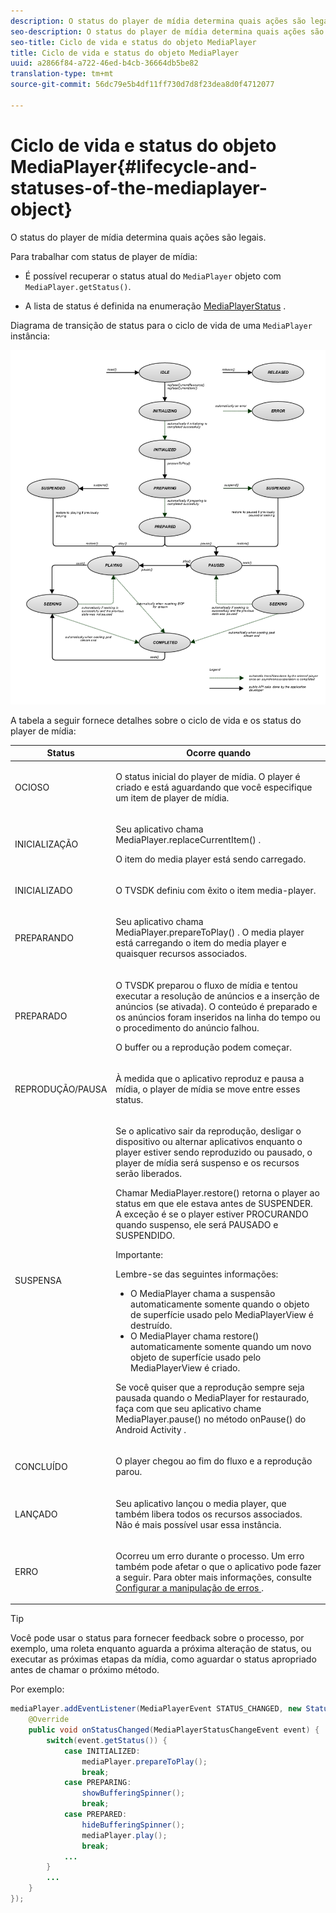 ```yaml
---
description: O status do player de mídia determina quais ações são legais.
seo-description: O status do player de mídia determina quais ações são legais.
seo-title: Ciclo de vida e status do objeto MediaPlayer
title: Ciclo de vida e status do objeto MediaPlayer
uuid: a2866f84-a722-46ed-b4cb-36664db5be82
translation-type: tm+mt
source-git-commit: 56dc79e5b4df11ff730d7d8f23dea8d0f4712077

---
```



# Ciclo de vida e status do objeto MediaPlayer{#lifecycle-and-statuses-of-the-mediaplayer-object}

O status do player de mídia determina quais ações são legais.

Para trabalhar com status de player de mídia:

* É possível recuperar o status atual do `MediaPlayer` objeto com `MediaPlayer.getStatus()`.

* A lista de status é definida na enumeração [MediaPlayerStatus](https://help.adobe.com/en_US/primetime/api/psdk/javadoc_2.5/com/adobe/mediacore/MediaPlayerStatus.html) .

Diagrama de transição de status para o ciclo de vida de uma `MediaPlayer` instância:

<!--<a id="fig_A6425F24C7734DC681D992859D2A6743"></a>-->

![](assets/media_player_statuses.png)

A tabela a seguir fornece detalhes sobre o ciclo de vida e os status do player de mídia:

<table id="table_82757A0043EB4AACA474E6B30326A6B7"> 
 <thead> 
  <tr> 
   <th colname="col1" class="entry"> Status </th> 
   <th colname="col2" class="entry"> Ocorre quando </th> 
  </tr> 
 </thead>
 <tbody> 
  <tr> 
   <td colname="col1"> OCIOSO </td> 
   <td colname="col2"> <p>O status inicial do player de mídia. O player é criado e está aguardando que você especifique um item de player de mídia. </p> </td> 
  </tr> 
  <tr> 
   <td colname="col1"> INICIALIZAÇÃO </td> 
   <td colname="col2"> <p>Seu aplicativo chama <span class="codeph"> MediaPlayer.replaceCurrentItem() </span>. </p> <p>O item do media player está sendo carregado. </p> </td> 
  </tr> 
  <tr> 
   <td colname="col1"> INICIALIZADO </td> 
   <td colname="col2"> <p>O TVSDK definiu com êxito o item media-player. </p> </td> 
  </tr> 
  <tr> 
   <td colname="col1"> PREPARANDO </td> 
   <td colname="col2"> <p>Seu aplicativo chama <span class="codeph"> MediaPlayer.prepareToPlay() </span>. O media player está carregando o item do media player e quaisquer recursos associados. </p> </td> 
  </tr> 
  <tr> 
   <td colname="col1"> PREPARADO </td> 
   <td colname="col2"> <p>O TVSDK preparou o fluxo de mídia e tentou executar a resolução de anúncios e a inserção de anúncios (se ativada). O conteúdo é preparado e os anúncios foram inseridos na linha do tempo ou o procedimento do anúncio falhou. </p> <p>O buffer ou a reprodução podem começar. </p> </td> 
  </tr> 
  <tr> 
   <td colname="col1"> REPRODUÇÃO/PAUSA </td> 
   <td colname="col2"> <p>À medida que o aplicativo reproduz e pausa a mídia, o player de mídia se move entre esses status. </p> </td> 
  </tr> 
  <tr> 
   <td colname="col1"> SUSPENSA </td> 
   <td colname="col2"> <p>Se o aplicativo sair da reprodução, desligar o dispositivo ou alternar aplicativos enquanto o player estiver sendo reproduzido ou pausado, o player de mídia será suspenso e os recursos serão liberados. </p> <p>Chamar <span class="codeph"> MediaPlayer.restore() </span> retorna o player ao status em que ele estava antes de SUSPENDER. A exceção é se o player estiver PROCURANDO quando suspenso, ele será PAUSADO e SUSPENDIDO. </p> <p>Importante:  <p>Lembre-se das seguintes informações: 
      <ul id="ul_1B21668994D1474AAA0BE839E0D69B00"> 
       <li id="li_08459A3AB03C45588D73FA162C27A56C">O <span class="codeph"> MediaPlayer </span> chama <span class="codeph"> a suspensão automaticamente </span> somente quando o objeto de superfície usado pelo <span class="codeph"> MediaPlayerView </span> é destruído. </li> 
       <li id="li_B9926AA2E7B9441490F37D24AE2678A1">O <span class="codeph"> MediaPlayer </span> chama <span class="codeph"> restore() automaticamente </span> somente quando um novo objeto de superfície usado pelo <span class="codeph"> MediaPlayerView </span> é criado. </li> 
      </ul> </p> </p> <p>Se você quiser que a reprodução sempre seja pausada quando o MediaPlayer for restaurado, faça com que seu aplicativo chame <span class="codeph"> MediaPlayer.pause() </span> no método <span class="codeph"> onPause() do Android Activity </span> . </p> </td> 
  </tr> 
  <tr> 
   <td colname="col1"> CONCLUÍDO </td> 
   <td colname="col2"> <p>O player chegou ao fim do fluxo e a reprodução parou. </p> </td> 
  </tr> 
  <tr> 
   <td colname="col1"> LANÇADO </td> 
   <td colname="col2"> <p>Seu aplicativo lançou o media player, que também libera todos os recursos associados. Não é mais possível usar essa instância. </p> </td> 
  </tr> 
  <tr> 
   <td colname="col1"> ERRO </td> 
   <td colname="col2"> <p>Ocorreu um erro durante o processo. Um erro também pode afetar o que o aplicativo pode fazer a seguir. Para obter mais informações, consulte <a href="../../../tvsdk-3x-android-prog/android-3x-content-playback-options-android2/android-3x-error-handling-set-up.md" format="dita" scope="local"> Configurar a manipulação de erros </a>. </p> </td> 
  </tr> 
 </tbody> 
</table>

>[!TIP]
>
>Você pode usar o status para fornecer feedback sobre o processo, por exemplo, uma roleta enquanto aguarda a próxima alteração de status, ou executar as próximas etapas da mídia, como aguardar o status apropriado antes de chamar o próximo método.

Por exemplo:

```java
mediaPlayer.addEventListener(MediaPlayerEvent STATUS_CHANGED, new StatusChangeEventListener() { 
    @Override  
    public void onStatusChanged(MediaPlayerStatusChangeEvent event) { 
        switch(event.getStatus()) { 
            case INITIALIZED: 
                mediaPlayer.prepareToPlay(); 
                break; 
            case PREPARING: 
                showBufferingSpinner(); 
                break; 
            case PREPARED: 
                hideBufferingSpinner(); 
                mediaPlayer.play(); 
                break; 
            ...                
        } 
        ... 
    } 
}); 
```
